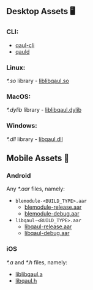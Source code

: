 ## Desktop Assets :desktop_computer:
### CLI:
* [qaul-cli](https://github.com/qaul/qaul.net/releases/download/TAGNAME/qaul-cli)
* [qauld](https://github.com/qaul/qaul.net/releases/download/TAGNAME/qauld)

### Linux:
*\*.so* library - [liblibqaul.so](https://github.com/qaul/qaul.net/releases/download/TAGNAME/liblibqaul.so)

### MacOS:
*\*.dylib* library - [liblibqaul.dylib](https://github.com/qaul/qaul.net/releases/download/TAGNAME/liblibqaul.dylib)

### Windows:
*\*.dll* library - [libqaul.dll](https://github.com/qaul/qaul.net/releases/download/TAGNAME/libqaul.dll)

## Mobile Assets :iphone:
### Android
Any *\*.aar* files, namely:
* `blemodule-<BUILD_TYPE>.aar`
    * [blemodule-release.aar](https://github.com/qaul/qaul.net/releases/download/TAGNAME/blemodule-release.aar)
    * [blemodule-debug.aar](https://github.com/qaul/qaul.net/releases/download/TAGNAME/blemodule-debug.aar)
* `libqaul-<BUILD_TYPE>.aar`
    * [libqaul-release.aar](https://github.com/qaul/qaul.net/releases/download/TAGNAME/libqaul-release.aar)
    * [libqaul-debug.aar](https://github.com/qaul/qaul.net/releases/download/TAGNAME/libqaul-debug.aar)

### iOS
*\*.a* and *\*.h* files, namely:
* [liblibqaul.a](https://github.com/qaul/qaul.net/releases/download/TAGNAME/liblibqaul.a)
* [libqaul.h](https://github.com/qaul/qaul.net/releases/download/TAGNAME/libqaul.h)
